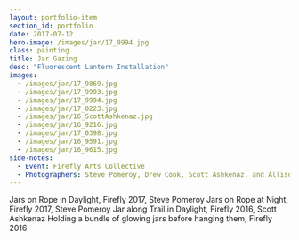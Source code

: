 ```yaml
---
layout: portfolio-item
section_id: portfolio
date: 2017-07-12
hero-image: /images/jar/17_9994.jpg
class: painting
title: Jar Gazing
desc: "Fluorescent Lantern Installation"
images:
  - /images/jar/17_9869.jpg
  - /images/jar/17_9993.jpg
  - /images/jar/17_9994.jpg
  - /images/jar/17_0223.jpg
  - /images/jar/16_ScottAshkenaz.jpg
  - /images/jar/16_9216.jpg
  - /images/jar/17_0398.jpg
  - /images/jar/16_9591.jpg
  - /images/jar/16_9615.jpg
side-notes:
  - Event: Firefly Arts Collective
  - Photographers: Steve Pomeroy, Drew Cook, Scott Ashkenaz, and Allison Sebastian
---
```


Jars on Rope in Daylight, Firefly 2017, Steve Pomeroy
Jars on Rope at Night, Firefly 2017, Steve Pomeroy
Jar along Trail in Daylight, Firefly 2016, Scott Ashkenaz
Holding a bundle of glowing jars before hanging them, Firefly 2016
